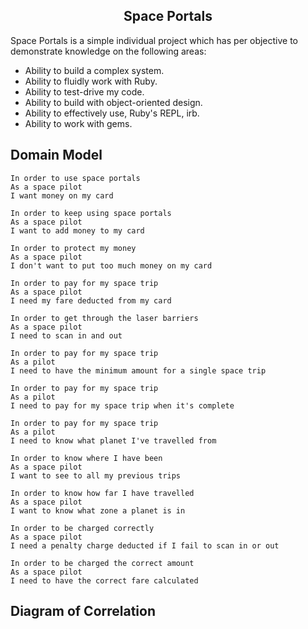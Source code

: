 <h2 align="center">Space Portals</h2>
Space Portals is a simple individual project which has per objective to demonstrate knowledge on the following areas:

* Ability to build a complex system.
* Ability to fluidly work with Ruby.
* Ability to test-drive my code.
* Ability to build with object-oriented design.
* Ability to effectively use, Ruby's REPL, irb.
* Ability to work with gems.


## Domain Model
```
In order to use space portals
As a space pilot
I want money on my card
```
```
In order to keep using space portals
As a space pilot
I want to add money to my card
```
```
In order to protect my money
As a space pilot
I don't want to put too much money on my card
```
```
In order to pay for my space trip
As a space pilot
I need my fare deducted from my card
```
```
In order to get through the laser barriers
As a space pilot
I need to scan in and out
```
```
In order to pay for my space trip
As a pilot
I need to have the minimum amount for a single space trip
```
```
In order to pay for my space trip
As a pilot
I need to pay for my space trip when it's complete
```
```
In order to pay for my space trip
As a pilot
I need to know what planet I've travelled from
```
```
In order to know where I have been
As a space pilot
I want to see to all my previous trips
```
```
In order to know how far I have travelled
As a space pilot
I want to know what zone a planet is in
```
```
In order to be charged correctly
As a space pilot
I need a penalty charge deducted if I fail to scan in or out
```
```
In order to be charged the correct amount
As a space pilot
I need to have the correct fare calculated
```

## Diagram of Correlation
